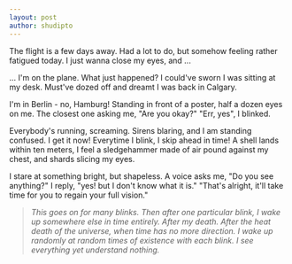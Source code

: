 ```yaml
---
layout: post
author: shudipto
---
```

The flight is a few days away.
Had a lot to do, but somehow feeling rather fatigued today. 
I just wanna close my eyes, and ...

... I'm on the plane.
What just happened? 
I could've sworn I was sitting at my desk.
Must've dozed off and dreamt I was back in Calgary.

I'm in Berlin - no, Hamburg!
Standing in front of a poster, half a dozen eyes on me.
The closest one asking me, "Are you okay?"
"Err, yes", I blinked.

Everybody's running, screaming. 
Sirens blaring, and I am standing confused.
I get it now! Everytime I blink, I skip ahead in time!
A shell lands within ten meters, I feel a sledgehammer made of air pound against my chest, and shards slicing my eyes.

I stare at something bright, but shapeless. 
A voice asks me, "Do you see anything?"
I reply, "yes! but I don't know what it is."
"That's alright, it'll take time for you to regain your full vision."

> _This goes on for many blinks. 
> Then after one particular blink, I wake up somewhere else in time entirely.
> After my death.
>  After the heat death of the universe, when time has no more direction.
> I wake up randomly at random times of existence with each blink. 
> I see everything yet understand nothing._

